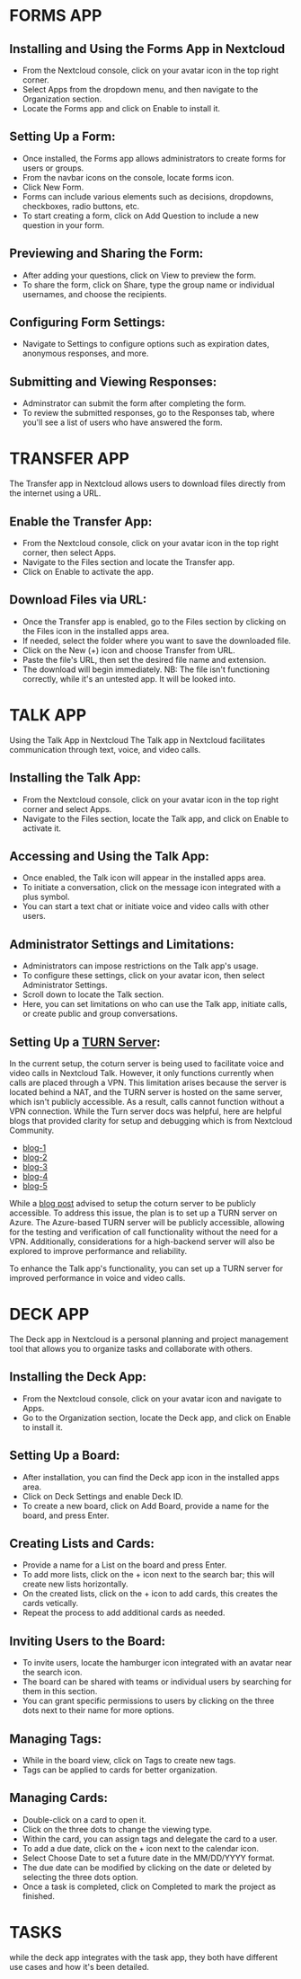 # FORMS APP
## Installing and Using the Forms App in Nextcloud
-  From the Nextcloud console, click on your avatar icon in the top right corner.
- Select Apps from the dropdown menu, and then navigate to the Organization section.
- Locate the Forms app and click on Enable to install it.

## Setting Up a Form:
- Once installed, the Forms app allows administrators to create forms for users or groups.
- From the navbar icons on the console, locate forms icon.
- Click New Form.
- Forms can include various elements such as decisions, dropdowns, checkboxes, radio buttons, etc.
- To start creating a form, click on Add Question to include a new question in your form.

## Previewing and Sharing the Form:
- After adding your questions, click on View to preview the form.
- To share the form, click on Share, type the group name or individual usernames, and choose the recipients.

## Configuring Form Settings:
- Navigate to Settings to configure options such as expiration dates, anonymous responses, and more.

## Submitting and Viewing Responses:
- Adminstrator can submit the form after completing the form.
- To review the submitted responses, go to the Responses tab, where you'll see a list of users who have answered the form.
  
# TRANSFER APP
The Transfer app in Nextcloud allows users to download files directly from the internet using a URL.

## Enable the Transfer App:
- From the Nextcloud console, click on your avatar icon in the top right corner, then select Apps.
- Navigate to the Files section and locate the Transfer app.
- Click on Enable to activate the app.

## Download Files via URL:
- Once the Transfer app is enabled, go to the Files section by clicking on the Files icon in the installed apps area.
- If needed, select the folder where you want to save the downloaded file.
- Click on the New (+) icon and choose Transfer from URL.
- Paste the file's URL, then set the desired file name and extension.
- The download will begin immediately.
NB: The file isn't functioning correctly, while it's an untested app. It will be looked into.

# TALK APP

Using the Talk App in Nextcloud
The Talk app in Nextcloud facilitates communication through text, voice, and video calls.

## Installing the Talk App:

- From the Nextcloud console, click on your avatar icon in the top right corner and select Apps.
- Navigate to the Files section, locate the Talk app, and click on Enable to activate it.

## Accessing and Using the Talk App:
- Once enabled, the Talk icon will appear in the installed apps area.
- To initiate a conversation, click on the message icon integrated with a plus symbol.
- You can start a text chat or initiate voice and video calls with other users.

## Administrator Settings and Limitations:
- Administrators can impose restrictions on the Talk app's usage.
- To configure these settings, click on your avatar icon, then select Administrator Settings.
- Scroll down to locate the Talk section.
- Here, you can set limitations on who can use the Talk app, initiate calls, or create public and group conversations.

## Setting Up a [TURN Server](https://nextcloud-talk.readthedocs.io/en/latest/TURN/): 
In the current setup, the coturn server is being used to facilitate voice and video calls in Nextcloud Talk. However, it only functions currently when calls are placed through a VPN. This limitation arises because the server is located behind a NAT, and the TURN server is hosted on the same server, which isn't publicly accessible. As a result, calls cannot function without a VPN connection. While the Turn server docs was helpful, here are helpful blogs that provided clarity for setup and debugging which is from Nextcloud Community.
- [blog-1](https://help.nextcloud.com/t/talk-calls-not-working-mostly/129031/10)
- [blog-2](https://help.nextcloud.com/t/nextcloud-box-use-of-static-ip-address/10235/13)
- [blog-3](https://help.nextcloud.com/t/talk-calls-only-work-when-connected-to-local-network-coturn-turn-server-not-working/153872)
- [blog-4](https://forum.cloudron.io/topic/6285/nextcloud-talk-not-connecting-calls/5)
- [blog-5](https://www.netways.de/blog/2017/08/16/setting-up-a-turn-server-for-nextcloud-video-calls/)
  
While a [blog post](https://help.nextcloud.com/t/howto-setup-nextcloud-talk-with-turn-server/30794) advised to setup the coturn server to be publicly accessible. To address this issue, the plan is to set up a TURN server on Azure. The Azure-based TURN server will be publicly accessible, allowing for the testing and verification of call functionality without the need for a VPN. Additionally, considerations for a high-backend server will also be explored to improve performance and reliability.

To enhance the Talk app's functionality, you can set up a TURN server for improved performance in voice and video calls. 

# DECK APP
The Deck app in Nextcloud is a personal planning and project management tool that allows you to organize tasks and collaborate with others.

## Installing the Deck App:

- From the Nextcloud console, click on your avatar icon and navigate to Apps.
- Go to the Organization section, locate the Deck app, and click on Enable to install it.

## Setting Up a Board:
- After installation, you can find the Deck app icon in the installed apps area.
- Click on Deck Settings and enable Deck ID.
- To create a new board, click on Add Board, provide a name for the board, and press Enter.

## Creating Lists and Cards:
- Provide a name for a List on the board and press Enter.
- To add more lists, click on the + icon next to the search bar; this will create new lists horizontally.
- On the created lists, click on the + icon to add cards, this creates the cards vetically.
- Repeat the process to add additional cards as needed.

## Inviting Users to the Board:
- To invite users, locate the hamburger icon integrated with an avatar near the search icon.
- The board can be shared with teams or individual users by searching for them in this section.
- You can grant specific permissions to users by clicking on the three dots next to their name for more options.

## Managing Tags:
- While in the board view, click on Tags to create new tags.
- Tags can be applied to cards for better organization.

## Managing Cards:
- Double-click on a card to open it.
- Click on the three dots to change the viewing type.
- Within the card, you can assign tags and delegate the card to a user.
- To add a due date, click on the + icon next to the calendar icon.
- Select Choose Date to set a future date in the MM/DD/YYYY format.
- The due date can be modified by clicking on the date or deleted by selecting the three dots option.
- Once a task is completed, click on Completed to mark the project as finished.

# TASKS
while the deck app integrates with the task app, they both have different use cases and how it's been detailed. 
